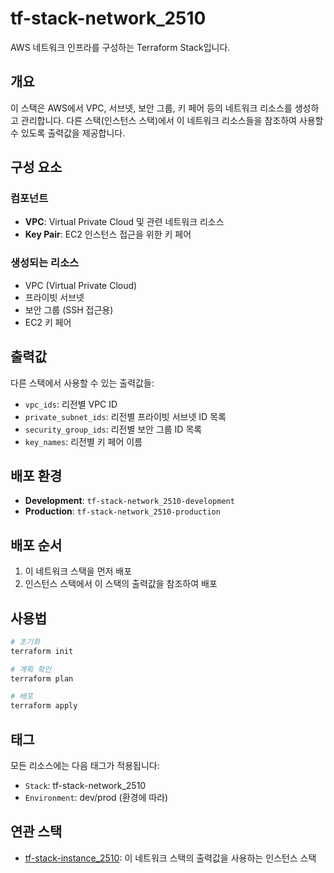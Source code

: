 # tf-stack-network_2510

AWS 네트워크 인프라를 구성하는 Terraform Stack입니다.

## 개요

이 스택은 AWS에서 VPC, 서브넷, 보안 그룹, 키 페어 등의 네트워크 리소스를 생성하고 관리합니다. 다른 스택(인스턴스 스택)에서 이 네트워크 리소스들을 참조하여 사용할 수 있도록 출력값을 제공합니다.

## 구성 요소

### 컴포넌트
- **VPC**: Virtual Private Cloud 및 관련 네트워크 리소스
- **Key Pair**: EC2 인스턴스 접근을 위한 키 페어

### 생성되는 리소스
- VPC (Virtual Private Cloud)
- 프라이빗 서브넷
- 보안 그룹 (SSH 접근용)
- EC2 키 페어

## 출력값

다른 스택에서 사용할 수 있는 출력값들:

- `vpc_ids`: 리전별 VPC ID
- `private_subnet_ids`: 리전별 프라이빗 서브넷 ID 목록
- `security_group_ids`: 리전별 보안 그룹 ID 목록
- `key_names`: 리전별 키 페어 이름

## 배포 환경

- **Development**: `tf-stack-network_2510-development`
- **Production**: `tf-stack-network_2510-production`

## 배포 순서

1. 이 네트워크 스택을 먼저 배포
2. 인스턴스 스택에서 이 스택의 출력값을 참조하여 배포

## 사용법

```bash
# 초기화
terraform init

# 계획 확인
terraform plan

# 배포
terraform apply
```

## 태그

모든 리소스에는 다음 태그가 적용됩니다:
- `Stack`: tf-stack-network_2510
- `Environment`: dev/prod (환경에 따라)

## 연관 스택

- [tf-stack-instance_2510](https://github.com/bananawooyu/tf-stack-instance_2510.git): 이 네트워크 스택의 출력값을 사용하는 인스턴스 스택
